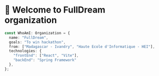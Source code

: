 # 🚀 Welcome to FullDream organization

```typescript
const WhoAmI: Organization = {
  name: "FullDream",
  goals: "To win hackathon",
  from: ["Madagascar - Ivandry", "Haute Ecole d'Informatique - HEI"],
  technologies: {
    "frontEnd": ["React", "Vite"],
    "backEnd": "Spring Framework"
  },
};
```
